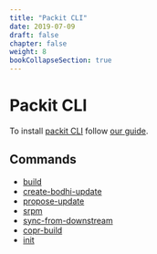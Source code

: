 ```yaml
---
title: "Packit CLI"
date: 2019-07-09
draft: false
chapter: false
weight: 8
bookCollapseSection: true
---
```


# Packit CLI

To install [packit CLI](https://github.com/packit/packit)
follow [our guide](/docs/guide/#have-packit-tooling-installed-locally).

## Commands

* [build](/docs/cli/build/)
* [create-bodhi-update](/docs/cli/create-bodhi-update/)
* [propose-update](/docs/cli/propose-update/)
* [srpm](/docs/cli/srpm/)
* [sync-from-downstream](/docs/cli/sync-from-downstream/)
* [copr-build](/docs/cli/copr-build/)
* [init](/docs/cli/init/)
